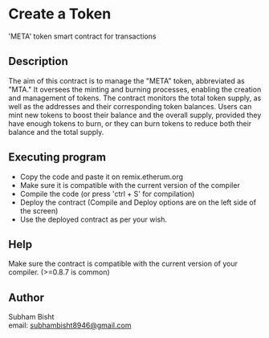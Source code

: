 # Create a Token

'META' token smart contract for transactions

## Description

The aim of this contract is to manage the "META" token, abbreviated as "MTA." It oversees the minting and burning processes, enabling the creation and management of tokens.
The contract monitors the total token supply, as well as the addresses and their corresponding token balances.
Users can mint new tokens to boost their balance and the overall supply, provided they have enough tokens to burn, or they can burn tokens to reduce both their balance and the total supply.

## Executing program

* Copy the code and paste it on remix.etherum.org
* Make sure it is compatible with the current version of the compiler
* Compile the code (or press 'ctrl + S' for compilation)
* Deploy the contract (Compile and Deploy options are on the left side of the screen)
* Use the deployed contract as per your wish.

## Help

Make sure the contract is compatible with the current version of your compiler. (>=0.8.7 is common)

## Author

Subham Bisht  
email: subhambisht8946@gmail.com

